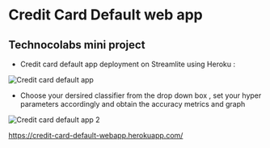 # Credit Card Default web app 

## Technocolabs mini project

- Credit card default app deployment on Streamlite using Heroku :

![Credit card default app ](https://user-images.githubusercontent.com/51138087/99485238-ec92e000-2916-11eb-922c-9f02e3c4eddb.png)


  
 - Choose your dersired classifier from the drop down box , set your hyper parameters accordingly and obtain the accuracy metrics and graph
  
  
  
 ![Credit card default app 2 ](https://user-images.githubusercontent.com/51138087/99485484-66c36480-2917-11eb-8f6b-35c94f5706f5.png)


  https://credit-card-default-webapp.herokuapp.com/


